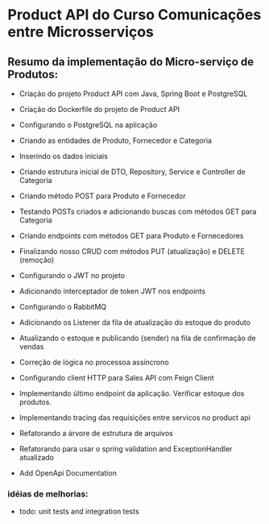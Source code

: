# Product API do Curso Comunicações entre Microsserviços

## Resumo da implementação do Micro-serviço de Produtos:

- Criação do projeto Product API com Java, Spring Boot e PostgreSQL

- Criação do Dockerfile do projeto de Product API

- Configurando o PostgreSQL na aplicação

- Criando as entidades de Produto, Fornecedor e Categoria

- Inserindo os dados iniciais

- Criando estrutura inicial de DTO, Repository, Service e Controller de Categoria

- Criando método POST para Produto e Fornecedor

- Testando POSTs criados e adicionando buscas com métodos GET para Categoria

- Criando endpoints com métodos GET para Produto e Fornecedores

- Finalizando nosso CRUD com métodos PUT (atualização) e DELETE (remoção)

- Configurando o JWT no projeto

- Adicionando interceptador de token JWT nos endpoints

- Configurando o RabbitMQ

- Adicionando os Listener da fila de atualização do estoque do produto

- Atualizando o estoque e publicando (sender) na fila de confirmação de vendas

- Correção de lógica no processoa assíncrono

- Configurando client HTTP para Sales API com Feign Client

- Implementando último endpoint da aplicação. Verificar estoque dos produtos.

- Implementando tracing das requisições entre servicos no product api

- Refatorando a árvore de estrutura de arquivos

- Refatorando para usar o spring validation and ExceptionHandler atualizado

- Add OpenApi Documentation

### idéias de melhorias:

- todo: unit tests and integration tests

